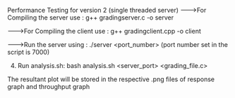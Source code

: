 Performance Testing for version 2 (single threaded server)
--->For Compiling the server 
	use : g++ gradingserver.c -o server

--->For Compiling the client 
	use : g++ gradingclient.cpp -o client

--->Run the server
	using : ./server <port_number>  (port number set in the script is 7000)

4. Run analysis.sh: bash analysis.sh <ipaddress> <server_port> <grading_file.c> <loopNum> <sleeptime>


The resultant plot will be stored in the respective .png files of response graph and throughput graph


